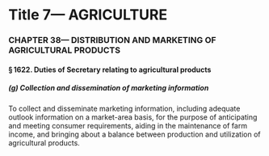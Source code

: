 
# Title 7— AGRICULTURE
### CHAPTER 38— DISTRIBUTION AND MARKETING OF AGRICULTURAL PRODUCTS
#### § 1622. Duties of Secretary relating to agricultural products
##### (g) Collection and dissemination of marketing information

To collect and disseminate marketing information, including adequate outlook information on a market-area basis, for the purpose of anticipating and meeting consumer requirements, aiding in the maintenance of farm income, and bringing about a balance between production and utilization of agricultural products.
